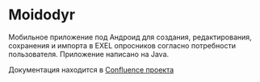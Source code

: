 # Moidodyr

Мобильное приложение под Андроид для создания, редактирования, сохранения и импорта в EXEL опросников согласно потребности пользователя.
Приложение написано на Java.

Документация находится в [Confluence проекта](https://bronzeseal.atlassian.net/wiki/spaces/~60311b90c5a0430067ffd8ca/pages/33161/1.0)
